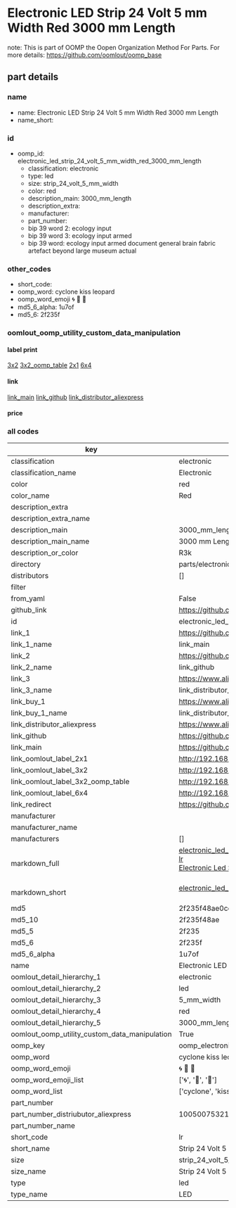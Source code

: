 # Electronic LED Strip 24 Volt 5 mm Width Red 3000 mm Length  

note: This is part of OOMP the Oopen Organization Method For Parts. For more details: https://github.com/oomlout/oomp_base

##  part details
  







### name
* name: Electronic LED Strip 24 Volt 5 mm Width Red 3000 mm Length
* name_short: 
### id
* oomp_id: electronic_led_strip_24_volt_5_mm_width_red_3000_mm_length
  * classification: electronic
  * type: led
  * size: strip_24_volt_5_mm_width
  * color: red
  * description_main: 3000_mm_length
  * description_extra: 
  * manufacturer: 
  * part_number: 
  * bip 39 word 2: ecology input
  * bip 39 word 3: ecology input armed
  * bip 39 word: ecology input armed document general brain fabric artefact beyond large museum actual

### other_codes
* short_code: 
* oomp_word: cyclone kiss leopard
* oomp_word_emoji :cyclone: :kiss: :leopard:
* md5_6_alpha: 1u7of
* md5_6: 2f235f






### oomlout_oomp_utility_custom_data_manipulation
#### label print
[3x2](http://192.168.1.245:1112/?label=oomp%201u7of)
[3x2_oomp_table](http://192.168.1.108:1112/?label=oomp%201u7of)
[2x1](http://192.168.1.242:1112/?label=oomp%201u7of)
[6x4](http://192.168.1.55:1112/?label=oomp%201u7of)    

#### link

[link_main](https://github.com/oomlout/oomlout_oomp_version_1_messy/tree/main/parts/electronic_led_strip_24_volt_5_mm_width_red_3000_mm_length) [link_github](https://github.com/oomlout/oomlout_oomp_version_1_messy/tree/main/parts/electronic_led_strip_24_volt_5_mm_width_red_3000_mm_length) [link_distributor_aliexpress](https://www.aliexpress.com/item/1005007532172895.html)                            

#### price







### all codes 
| key | value |  
| --- | --- |  
| classification | electronic |  
| classification_name | Electronic |  
| color | red |  
| color_name | Red |  
| description_extra |  |  
| description_extra_name |  |  
| description_main | 3000_mm_length |  
| description_main_name | 3000 mm Length |  
| description_or_color | R3k |  
| directory | parts/electronic_led_strip_24_volt_5_mm_width_red_3000_mm_length |  
| distributors | [] |  
| filter |  |  
| from_yaml | False |  
| github_link | https://github.com/oomlout/oomlout_oomp_part_src/tree/main/parts/electronic_led_strip_24_volt_5_mm_width_red_3000_mm_length |  
| id | electronic_led_strip_24_volt_5_mm_width_red_3000_mm_length |  
| link_1 | https://github.com/oomlout/oomlout_oomp_version_1_messy/tree/main/parts/electronic_led_strip_24_volt_5_mm_width_red_3000_mm_length |  
| link_1_name | link_main |  
| link_2 | https://github.com/oomlout/oomlout_oomp_version_1_messy/tree/main/parts/electronic_led_strip_24_volt_5_mm_width_red_3000_mm_length |  
| link_2_name | link_github |  
| link_3 | https://www.aliexpress.com/item/1005007532172895.html |  
| link_3_name | link_distributor_aliexpress |  
| link_buy_1 | https://www.aliexpress.com/item/1005007532172895.html |  
| link_buy_1_name | link_distributor_aliexpress |  
| link_distributor_aliexpress | https://www.aliexpress.com/item/1005007532172895.html |  
| link_github | https://github.com/oomlout/oomlout_oomp_version_1_messy/tree/main/parts/electronic_led_strip_24_volt_5_mm_width_red_3000_mm_length |  
| link_main | https://github.com/oomlout/oomlout_oomp_version_1_messy/tree/main/parts/electronic_led_strip_24_volt_5_mm_width_red_3000_mm_length |  
| link_oomlout_label_2x1 | http://192.168.1.242:1112/?label=oomp%201u7of |  
| link_oomlout_label_3x2 | http://192.168.1.245:1112/?label=oomp%201u7of |  
| link_oomlout_label_3x2_oomp_table | http://192.168.1.108:1112/?label=oomp%201u7of |  
| link_oomlout_label_6x4 | http://192.168.1.55:1112/?label=oomp%201u7of |  
| link_redirect | https://github.com/oomlout/oomlout_oomp_version_1_messy/tree/main/parts/electronic_led_strip_24_volt_5_mm_width_red_3000_mm_length |  
| manufacturer |  |  
| manufacturer_name |  |  
| manufacturers | [] |  
| markdown_full | [electronic_led_strip_24_volt_5_mm_width_red_3000_mm_length](none)<br>[lr](none)<br>[Electronic Led Strip 24 Volt 5 Mm Width Red 3000 Mm Length](none)<br><br> |  
| markdown_short | [electronic_led_strip_24_volt_5_mm_width_red_3000_mm_length](none)<br><br> |  
| md5 | 2f235f48ae0cea2c6bb06406179d2a30 |  
| md5_10 | 2f235f48ae |  
| md5_5 | 2f235 |  
| md5_6 | 2f235f |  
| md5_6_alpha | 1u7of |  
| name | Electronic LED Strip 24 Volt 5 mm Width Red 3000 mm Length |  
| oomlout_detail_hierarchy_1 | electronic |  
| oomlout_detail_hierarchy_2 | led |  
| oomlout_detail_hierarchy_3 | 5_mm_width |  
| oomlout_detail_hierarchy_4 | red |  
| oomlout_detail_hierarchy_5 | 3000_mm_length |  
| oomlout_oomp_utility_custom_data_manipulation | True |  
| oomp_key | oomp_electronic_led_strip_24_volt_5_mm_width_red_3000_mm_length |  
| oomp_word | cyclone kiss leopard |  
| oomp_word_emoji | :cyclone: :kiss: :leopard: |  
| oomp_word_emoji_list | [':cyclone:', ':kiss:', ':leopard:'] |  
| oomp_word_list | ['cyclone', 'kiss', 'leopard'] |  
| part_number |  |  
| part_number_distriubutor_aliexpress | 1005007532172895 |  
| part_number_name |  |  
| short_code | lr |  
| short_name | Strip 24 Volt 5 Mm Width Red3000 Mm Length Led |  
| size | strip_24_volt_5_mm_width |  
| size_name | Strip 24 Volt 5 mm Width |  
| type | led |  
| type_name | LED |  
